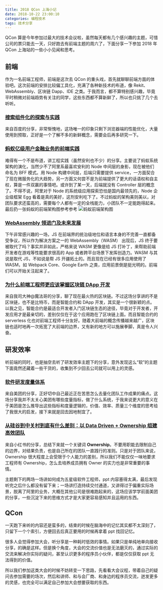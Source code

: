```yaml
---
title: 2018 QCon 上海小记
date: 2018-10-22 23:00:10
categories: 编程技术
tags: 技术分享
---
```

QCon 算是今年参加过最大的技术会议啦，虽然每天都有几个感兴趣的主题，可惜公司的票只能去一天，只好跑去有前端主题的周六了，下面分享一下参加 2018 年 QCon 上海站的一些小小见闻和思考。
<!--more-->

## 前端

作为一名前端工程师，前端是这次去 QCon 的重头戏，首先就聊聊前端方面的体验吧。这次前端的安排比较偏工具化，充满了各种新技术的布道，像 Rekit、WebAssembly、区块链 Dapp、IDE 之类。于我而言，都不算特别感兴趣，毕竟平时稍微对前端趋势有关注的同学，这些东西都不算新鲜了，所以也只挑了几个去听听。

### [搜索组件化的探索与实践](https://2018.qconshanghai.com/presentation/925)

来自百度的分享，非常惭愧地，这场唯一的印象只剩下浏览器端的性能优化，大量使用到预取，正好是一个了解不多的新鲜概念，需要会后再多研究一下。

### [蚂蚁亿级用户金融业务的前端实践](https://2018.qconshanghai.com/presentation/817)

难得有一个不是布道，讲工程实践（虽然安利也不少）的分享。主要说了蚂蚁系统架构的演化，当然少不了阿里系最喜欢安利的 Node 中间层的身影，现在被他们命名为 BFF 模式。用 Node 构建中间层，后端只需要提供 service，一方面契合了现在微服务化的大趋势，另一方面又何尝不是为前端提供了更大的话语权和自主权，算是一件双赢的事情吧。或许到了某一天，后端就没有 Controller 层的概念了。不得不说，阿里对于 Node 的系统级应用探索恐怕是国内最领先的，Node 企业级框架 Egg 看着是真的美好，这剂安利吃下了。不过蚂蚁的架构美则美以，对团队要求还蛮高的，需要每个人都有一定的全栈能力，小团队不一定能跑得起来。最后扔一张蚂蚁的前端架构图参考参考
![蚂蚁前端架构图](http://ph15i5c7m.bkt.clouddn.com/%E8%9A%82%E8%9A%81%E6%9E%B6%E6%9E%84.png)

### [WebAssembly 领进门及未来发展](https://2018.qconshanghai.com/presentation/853)

下午非常感兴趣的一场，JS 在前端界的统治级地位和语言本身的不完善一直都备受争议，所以作为解决方案之一的 WebAssembly（WASM） 出现后，JS 终于要被取代了吗？事实并非如此，严格来说 WASM 更像是给 JS 打补丁，来帮助前端开发者在游戏等性能要求很高的 App 或者跨平台场景下发挥创造力。WASM 与其说是取代 JS，不如说是帮 JS 开疆拓土的。而且现在已经有很多应用使用了 WASM，如 Webpack Core、Google Earth 之类，应用前景倒是挺光明的。前端们可以开始关注起来了。

### [为什么前端工程师更应该掌握区块链 DApp 开发](https://2018.qconshanghai.com/presentation/816)

来自我司大神@魔法哥的分享，聊了现在最火热的区块链。不过这场分享讲的不是区块链，也不是比特币，而是智能合约和 DApp 开发，其实是一个很新颖的点。以我之见，智能合约是最适合开发者入门区块链生态的途径，毕竟对于开发者，开发应用才是最亲切的，差别仅仅在于这个应用跑在了区块链上面。而且智能合约的 serverless 化也对前端工程师十分友好。随着大前端的概念传播越来越广，区块链也适时地再一次拓宽了大前端的边界，又有新的地方可以施展拳脚，真是令人兴奋。

## 研发效率

听前端的同时，也是抽空去听了研发效率主题下的分享，意外发现这么“软”的主题下面竟然还藏着一些干货的，收集到不少回去公司就可以用上的灵感。

### [软件研发度量体系](https://2018.qconshanghai.com/presentation/870)

来自美团的分享，正好切中自己最近正在苦思怎么去量化团队工作成果的痛点。这场分享我并不太关心美团有哪些度量指标，做了什么系统，于我来说更大的意义在于美团是怎么推导出这些指标和度量逻辑的，价值、效率、质量三个维度的思考给了我很大的启发，接下来就是回去因地制宜了。

### [从硅谷到中关村到底有什么差别：以 Data Driven + Ownership 组建高效团队](https://2018.qconshanghai.com/presentation/1227)

来自小红书的分享，总结下来就一个关键词 **Ownership**。不要用职能去限制自己的边界，对结果负责，也是自己所在的团队一直践行的准则。只是对于团队来说，Ownership 很大程度上会受限于个人能力的差别，所以我们不能仅仅一味地要求工程师有 Ownership，怎么去培养成员拥有 Owner 的实力也是非常重要的事情。

主题剩下的两场一场讲如何成为五星级软件工程师，ppt 内容塞得太满，最后发现听完之后什么都没有留下来；一场讲打造持续交付通道，又讲得过于偏重实际场景，脱离了阿里的业务，大概在其他公司是很难跑起来的，这场应该学学前面美团的分享，一些沉淀下来的思维方式才是大家更容易感知并且运用的东西。

## QCon

一天跑下来听的内容还是蛮多的，结束的时候在脑海中的记忆其实都不太深刻了，只留下一个个索引，方便回去后真正要用的时候再拿着 ppt 找回记忆。

很多人会觉得参加大会，听分享是一种耗时低效的事情。如果只是单纯地单向接收分享，的确是这样。但是换个角度，大会的交流价值也是无法磨灭的，通过实际的交流来解决你实际的疑问，甚至认识更多的程序员小伙伴，都是仅仅获取 ppt 无法得到的价值。

所以我们参加这类大会的时候不妨转变一下思路，先看看大会议程，带着自己的疑问去参加需要的场次，然后和讲师、和与会厂商、和身边的程序员交流，迸发更多的灵感，也完全可以满足自己参加大会想要获取的东西。